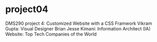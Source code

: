# project04
DMS290 project 4: Customized Website with a CSS Framwork
Vikram Gupta: Visual Designer
Brian Jesse Kimani: Information Architect (IA)
Website: Top Tech Companies of the World
<!--stackedit_data:
eyJoaXN0b3J5IjpbMTgzOTk2MTc5M119
-->